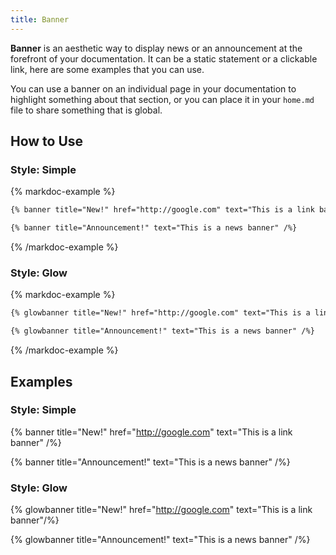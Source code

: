 ```yaml
---
title: Banner
---
```


**Banner** is an aesthetic way to display news or an announcement at the forefront of your documentation. It can be a static statement or a clickable link, here are some examples that you can use.

You can use a banner on an individual page in your documentation to highlight something about that section, or you can place it in your `home.md` file to share something that is global.

## How to Use

### Style: Simple

{% markdoc-example %}

```markdown
{% banner title="New!" href="http://google.com" text="This is a link banner" /%}

{% banner title="Announcement!" text="This is a news banner" /%}
```

{% /markdoc-example %}

### Style: Glow

{% markdoc-example %}

```markdown
{% glowbanner title="New!" href="http://google.com" text="This is a link banner"/%}

{% glowbanner title="Announcement!" text="This is a news banner" /%}
```

{% /markdoc-example %}

## Examples

### Style: Simple

{% banner title="New!" href="http://google.com" text="This is a link banner" /%}

{% banner title="Announcement!" text="This is a news banner" /%}

### Style: Glow

{% glowbanner title="New!" href="http://google.com" text="This is a link banner"/%}

{% glowbanner title="Announcement!" text="This is a news banner" /%}
